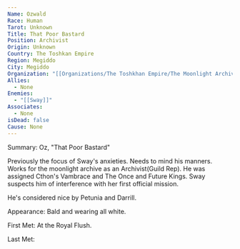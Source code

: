 ```yaml
---
Name: Ozwald
Race: Human
Tarot: Unknown
Title: That Poor Bastard
Position: Archivist
Origin: Unknown
Country: The Toshkan Empire
Region: Megiddo
City: Megiddo
Organization: "[[Organizations/The Toshkhan Empire/The Moonlight Archives/The Moonlight Archives]]"
Allies:
  - None
Enemies:
  - "[[Sway]]"
Associates:
  - None
isDead: false
Cause: None
---
```

Summary:
Oz, "That Poor Bastard"

Previously the focus of Sway's anxieties. Needs to mind his manners. Works for the moonlight archive as an Archivist(Guild Rep). He was assigned Cthon's Vambrace and The Once and Future Kings. Sway suspects him of interference with her first official mission. 

He's considered nice by Petunia and Darrill.

Appearance: 
Bald and wearing all white.

First Met: 
At the Royal Flush.

Last Met: 
